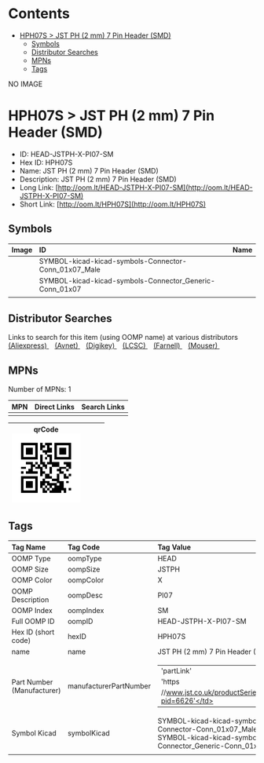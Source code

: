 



Contents
========

* [HPH07S > JST PH (2 mm) 7 Pin Header (SMD)](#hph07s--jst-ph-2-mm-7-pin-header-smd)
	* [Symbols](#symbols)
	* [Distributor Searches](#distributor-searches)
	* [MPNs](#mpns)
	* [Tags](#tags)
  
NO IMAGE  
# HPH07S > JST PH (2 mm) 7 Pin Header (SMD)

- ID: HEAD-JSTPH-X-PI07-SM
- Hex ID: HPH07S
- Name: JST PH (2 mm) 7 Pin Header (SMD)
- Description: JST PH (2 mm) 7 Pin Header (SMD)
- Long Link: [http://oom.lt/HEAD-JSTPH-X-PI07-SM](http://oom.lt/HEAD-JSTPH-X-PI07-SM)
- Short Link: [http://oom.lt/HPH07S](http://oom.lt/HPH07S)

## Symbols
  

|Image|ID|Name|
| :--- | :--- | :--- |
|![]()|SYMBOL-kicad-kicad-symbols-Connector-Conn_01x07_Male||
|![]()|SYMBOL-kicad-kicad-symbols-Connector_Generic-Conn_01x07||
||||

## Distributor Searches
  
Links to search for this item (using OOMP name) at various distributors  
[(Aliexpress) ](https://www.aliexpress.com/wholesale?SearchText=1117JST+PH+2+mm+7+Pin+Header+SMD)&nbsp;&nbsp;&nbsp;[(Avnet) ](https://www.avnet.com/shop/us/search/JST+PH+2+mm+7+Pin+Header+SMD)&nbsp;&nbsp;&nbsp;[(Digikey) ](https://www.digikey.co.uk/en/products/result?s=JST+PH+2+mm+7+Pin+Header+SMD)&nbsp;&nbsp;&nbsp;[(LCSC) ](https://www.lcsc.com/search?q=JST+PH+2+mm+7+Pin+Header+SMD)&nbsp;&nbsp;&nbsp;[(Farnell) ](https://uk.farnell.com/search?st=JST+PH+2+mm+7+Pin+Header+SMD)&nbsp;&nbsp;&nbsp;[(Mouser) ](https://www.mouser.com/c/?q=JST+PH+2+mm+7+Pin+Header+SMD)&nbsp;&nbsp;&nbsp;
## MPNs
  
Number of MPNs: 1  

|MPN|Direct Links|Search Links|
| :--- | :--- | :--- |
||||
  

|qrCode<br>[![](https://raw.githubusercontent.com/oomlout/oomlout_OOMP_parts_V2/main/HEAD/JSTPH/X/PI07/SM/qrCode_140.png)](https://github.com/oomlout/oomlout_OOMP_parts_V2/tree/main/HEAD/JSTPH/X/PI07/SM/qrCode.png)||||
| :---: | :---: | :---: | :---: |

## Tags
  

|Tag Name|Tag Code|Tag Value|
| :--- | :--- | :--- |
|OOMP Type|oompType|HEAD|
|OOMP Size|oompSize|JSTPH|
|OOMP Color|oompColor|X|
|OOMP Description|oompDesc|PI07|
|OOMP Index|oompIndex|SM|
|Full OOMP ID|oompID|HEAD-JSTPH-X-PI07-SM|
|Hex ID (short code)|hexID|HPH07S|
|name|name|JST PH (2 mm) 7 Pin Header (SMD)|
|Part Number (Manufacturer)|manufacturerPartNumber|<table><tr><td>'partLink'</td></tr><tr><td> 'https</td></tr><tr><td>//www.jst.co.uk/productSeries.php?pid=6626'</td></tr></table>|
|Symbol Kicad|symbolKicad|SYMBOL-kicad-kicad-symbols-Connector-Conn_01x07_Male, SYMBOL-kicad-kicad-symbols-Connector_Generic-Conn_01x07|
||||
